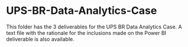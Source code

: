 # UPS-BR-Data-Analytics-Case
This folder has the 3 deliverables for the UPS BR Data Analytics Case. A text file with the rationale for the inclusions made on the Power BI deliverable is also available. 